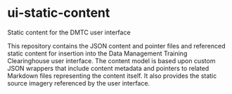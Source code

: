# ui-static-content
Static content for the DMTC user interface

This repository contains the JSON content and pointer files and referenced static content
for insertion into the Data Management Training Clearinghouse user interface. The content
model is based upon custom JSON wrappers that include content metadata and pointers to
related Markdown files representing the content itself. It also provides the static 
source imagery referenced by the user interface. 


